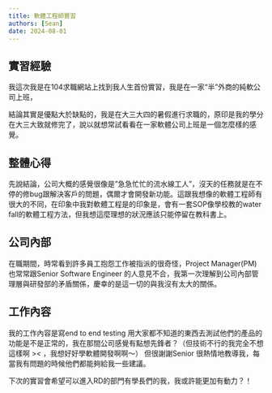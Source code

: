 ```yaml
---
title: 軟體工程師實習
authors: [Sean]
date: 2024-08-01
---
```


## 實習經驗
我這次我是在104求職網站上找到我人生首份實習，我是在一家“半”外商的純軟公司上班，
<!-- truncate -->
結論其實是優點大於缺點的，我是在大三大四的暑假進行求職的，原印是我的學分在大三大致就修完了，說以就想常試看看在一家軟體公司上班是一個怎麼樣的感覺。
## 整體心得
先說結論，公司大概的感覺很像是”急急忙忙的流水線工人”，沒天的任務就是在不停的修bug跟解決客戶的問題，偶爾才會開發新功能。這跟我想像的軟體工程師有很大的不同，在印象中我對軟體工程是的印象是，會有一套SOP像學校教的water fall的軟體工程方法，但我想這麼理想的狀況應該只能停留在教科書上。
## 公司內部
在職期間，時常看到許多員工抱怨工作被指派的很奇怪，Project Manager(PM)也常常跟Senior Software Engineer 的人意見不合，我第一次理解到公司內部管理層與研發部的矛盾關係，慶幸的是這一切的與我沒有太大的關係。
## 工作內容
我的工作內容是寫end to end testing 用大家都不知道的東西去測試他們的產品的功能是不是正常的，我在那間公司感覺有點想先鋒者？（但技術不行的我完全不想這樣啊 >< ，我想好好學軟體開發啊啊～）  但很謝謝Senior 很熱情地教導我，每當我有問題的時候他們都能夠給我一些建議。


下次的實習會希望可以進入RD的部門有學長們的我，我或許能更加有動力？！